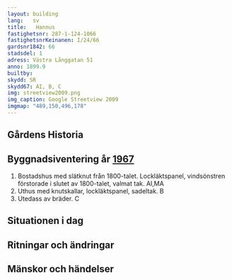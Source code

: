```yaml
---
layout: building
lang:   sv
title:   Hannus
fastighetsnr: 287-1-124-1066
fastighetsnrKeinanen: I/24/66
gardsnr1842: 66
stadsdel: 1
adress: Västra Långgatan 51
anno: 1899.9
builtby:
skydd: SR
skydd67: AI, B, C
img: streetview2009.png
img_caption: Google Streetview 2009
imgmap: "489,150,496,178"
---
```

## Gårdens Historia


## Byggnadsiventering år <a href="/sources/keinanen_karki.pdf">1967</a>
1. Bostadshus med slätknut från 1800-talet. Lockläktspanel, vindsönstren förstorade i slutet av 1800-talet, valmat tak. AI,MA
2. Uthus med knutskallar, lockläktspanel, sadeltak. B
3. Utedass av bräder. C


## Situationen i dag

## Ritningar och ändringar

## Mänskor och händelser
